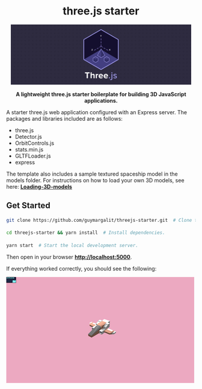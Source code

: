 <h1 align="center">three.js starter</h1>

<p align="center"><img width="480" alt="three-js starter" src="https://github.com/guymargalit/threejs-starter/blob/master/public/images/threejs.png"></p>

<p align="center"><b>A lightweight three.js starter boilerplate for building 3D JavaScript applications.</b></p>

A starter three.js web application configured with an Express server. The packages and libraries included are as follows:

-   three.js
-   Detector.js
-   OrbitControls.js
-   stats.min.js
-   GLTFLoader.js
-   express

The template also includes a sample textured spaceship model in the models folder. For instructions on how to load your own 3D models, see here: **[Loading-3D-models](https://threejs.org/docs/#manual/introduction/Loading-3D-models)**

## Get Started

```sh
git clone https://github.com/guymargalit/threejs-starter.git  # Clone the repository.

cd threejs-starter && yarn install  # Install dependencies.

yarn start  # Start the local development server.
```

Then open in your browser **[http://localhost:5000](http://localhost:5000)**.

If everything worked correctly, you should see the following:

![three.js application](https://github.com/guymargalit/threejs-starter/blob/master/public/images/sample.png)
